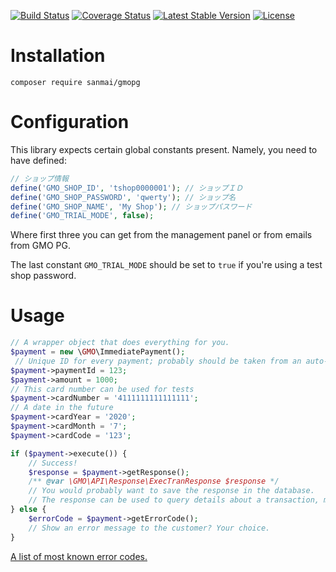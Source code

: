 [![Build Status](https://travis-ci.org/sanmai/gmopg.svg?branch=master)](https://travis-ci.org/sanmai/gmopg)
[![Coverage Status](https://coveralls.io/repos/github/sanmai/gmopg/badge.svg?branch=master)](https://coveralls.io/github/sanmai/gmopg?branch=master)
[![Latest Stable Version](https://poser.pugx.org/sanmai/gmopg/version)](https://packagist.org/packages/sanmai/gmopg)
[![License](https://poser.pugx.org/sanmai/gmopg/license)](https://packagist.org/packages/sanmai/gmopg)

# Installation

    composer require sanmai/gmopg

# Configuration

This library expects certain global constants present. Namely, you need to have defined:

```php
// ショップ情報
define('GMO_SHOP_ID', 'tshop0000001'); // ショップＩＤ
define('GMO_SHOP_PASSWORD', 'qwerty'); // ショップ名
define('GMO_SHOP_NAME', 'My Shop'); // ショップパスワード
define('GMO_TRIAL_MODE', false);
```


Where first three you can get from the management panel or from emails from GMO PG. 

The last constant `GMO_TRIAL_MODE` should be set to `true` if you're using a test shop password.

# Usage

```php
// A wrapper object that does everything for you.
$payment = new \GMO\ImmediatePayment();
 // Unique ID for every payment; probably should be taken from an auto-increment field from the database.
$payment->paymentId = 123;
$payment->amount = 1000;
// This card number can be used for tests
$payment->cardNumber = '4111111111111111';
// A date in the future
$payment->cardYear = '2020';
$payment->cardMonth = '7';
$payment->cardCode = '123';

if ($payment->execute()) {
    // Success!
    $response = $payment->getResponse();
    /** @var \GMO\API\Response\ExecTranResponse $response */
    // You would probably want to save the response in the database.
    // The response can be used to query details about a transaction, make refunds and so on.
} else {
    $errorCode = $payment->getErrorCode();
    // Show an error message to the customer? Your choice.
}
```

[A list of most known error codes.](https://github.com/fumikito/Literally-WordPress/blob/master/class/payment/gmo_error_handler.php)


